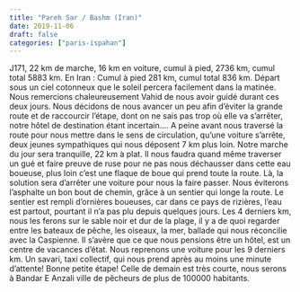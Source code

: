 ```yaml
---
title: "Pareh Sar / Bashm (Iran)"
date: 2019-11-06
draft: false
categories: ["paris-ispahan"]
---
```


J171, 22 km de marche, 16 km en voiture, cumul à pied, 2736 km, cumul total 5883 km. En Iran : Cumul à pied 281 km, cumul total 836 km.
Départ sous un ciel cotonneux que le soleil percera facilement dans la matinée. Nous remercions chaleureusement Vahid de nous avoir guidé durant ces deux jours. Nous décidons de nous avancer un peu afin d’éviter la grande route et de raccourcir l’étape, dont on ne sais pas trop où elle va s’arrêter, notre hôtel de destination étant incertain….
A peine avant nous traversé la route pour nous mettre dans le sens de circulation, qu’une voiture s’arrête, deux jeunes sympathiques qui nous déposent 7 km plus loin.
Notre marche du jour sera tranquille, 22 km à plat. Il nous faudra quand même traverser un gué et faire preuve de ruse pour ne pas nous déchausser dans cette eau boueuse, plus loin c’est une flaque de boue qui prend toute la route. Là, la solution sera d’arrêter une voiture pour nous la faire passer. Nous éviterons l’asphalte un bon bout de chemin, grâce à un sentier qui longe la route. Le sentier est rempli d’ornières boueuses, car dans ce pays de rizières, l’eau est partout, pourtant il n’a pas plu depuis quelques jours. Les 4 derniers km, nous les ferons sur le sable noir et dur de la plage, il y a de quoi regarder entre les bateaux de pêche, les oiseaux, la mer, ballade qui nous réconcilie avec la Caspienne. Il s’avère que ce que nous pensions être un hôtel, est un centre de vacances d’état. Nous reprenons une voiture pour les 9 derniers km. Un savari, taxi collectif, qui nous prend après au moins une minute d’attente!
Bonne petite étape! Celle de demain est très courte, nous serons à Bandar E Anzali ville de pêcheurs de plus de 100000 habitants.
